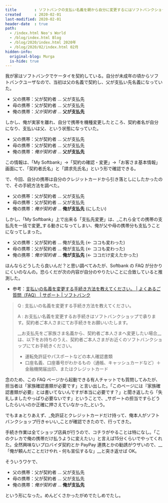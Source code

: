 ```yaml
---
title        : ソフトバンクの支払い名義を親から自分に変更するにはソフトバンクショップでの手続きが必要
created      : 2020-02-01
last-modified: 2020-02-01
header-date  : true
path:
  - /index.html Neo's World
  - /blog/index.html Blog
  - /blog/2020/index.html 2020年
  - /blog/2020/02/index.html 02月
hidden-info:
  original-blog: Murga
  is-hide: true
---
```


我が家はソフトバンクでケータイを契約している。自分が未成年の頃からソフトバンクユーザなので、当初は父の名義で契約し、父が支払い先名義になっていた。

- 父の携帯：父が契約者 … 父が支払先
- 母の携帯：父が契約者 … 父が支払先
- 俺の携帯：_父が契約者_ … __父が支払先__

しかし、俺が実家を離れ、自分で携帯を機種変更したところ、契約者名が自分になり、支払いは父、という状態になっていた。

- 父の携帯：父が契約者 … 父が支払先
- 母の携帯：父が契約者 … 父が支払先
- 俺の携帯：_俺が契約者_ … __父が支払先__

この情報は、「My Softbank」→「契約の確認・変更」→「お客さま基本情報」画面にて、「契約者氏名」と「請求先氏名」という形で確認できる。

で、今回、自分の携帯は自分のクレジットカードから引き落としにしたかったので、その手続方法を調べた。

- 父の携帯：父が契約者 … 父が支払先
- 母の携帯：父が契約者 … 父が支払先
- 俺の携帯：_俺が契約者_ … __俺が支払先__ (にしたい)

しかし、「My Softbank」上で出来る「支払先変更」は、_これら全ての携帯の支払先を一括で変更_する動きになってしまい、俺が父や母の携帯分も支払うことになってしまった。

- 父の携帯：父が契約者 … 俺が支払先 (← ココも変わった)
- 母の携帯：父が契約者 … 俺が支払先 (← ココも変わった)
- 俺の携帯：_俺が契約者_ … __俺が支払先__ (← ココだけ変えたかった)

ほんならどうしたら良いんだ？と思い調べてみたが、Softbank の FAQ が分かりにくいのなんの。恐らくだが次の内容が自分のやりたいことに合致していると推測した。

- 参考：[支払いの名義を変更する手続き方法を教えてください。 | よくあるご質問（FAQ） | サポート | ソフトバンク](https://www.softbank.jp/support/faq/view/10883)

> Q : 支払いの名義を変更する手続き方法を教えてください。
> 
> A : お支払い名義を変更するお手続きはソフトバンクショップで承ります。契約者ご本人さまにてお手続きをお願いいたします。
> 
> __お支払先をご家族さま名義から、契約者ご本人さまへ変更したい場合__は、以下をお持ちのうえ、契約者ご本人さまがお近くのソフトバンクショップにてお手続きください。
> 
> - 運転免許証やパスポートなどの本人確認書類
> - 口座名義、口座番号がわかるもの（通帳、キャッシュカードなど）＋金融機関届出印、またはクレジットカード

念のため、この FAQ ページから起動できる有人チャットでも質問してみたが、担当者は「家族確認書類が必要です」と言い出した。「このページには『家族確認書類が必要』とは書いてないんですが本当に必要です？」と聞き返したら「失礼しましたやっぱり必要ないです」ということで、_サポートの担当ですらどうしたらいいのか正確に押さえていなかった_という。

でもまぁとりあえず、_免許証とクレジットカードだけ持って、俺本人がソフトバンクショップ行きゃいい_ことが確認できたので、行ってきた。

手続き作業は全てショップ店員が行うので、コチラがやることは特になし。「このクレカで俺の携帯だけ払うように変えたい」と言えば15分くらいでやってくれた。全然興味ないプロバイダ契約とか PayPay 連携とかの勧誘がウザいので、__「俺が頼んだことだけやれ・何も宣伝するな」__と突き返せば OK。

そういうワケで、

- 父の携帯：父が契約者 … 父が支払先
- 母の携帯：父が契約者 … 父が支払先
- 俺の携帯：_俺が契約者_ … __俺が支払先__

という形になった。めんどくさかったがめでたしめでたし。
